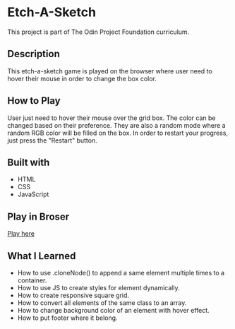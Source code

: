 # Etch-A-Sketch

This project is part of The Odin Project Foundation curriculum.

## Description

This etch-a-sketch game is played on the browser where user need to hover their mouse in order to change the box color.

## How to Play

User just need to hover their mouse over the grid box. The color can be changed based on their preference. They are also a random mode where a random RGB color will be
filled on the box. In order to restart your progress, just press the "Restart" button.

## Built with

- HTML
- CSS
- JavaScript

## Play in Broser

[Play here](https://thaqifazfar15.github.io/etch-a-sketch/)

## What I Learned

- How to use .cloneNode() to append a same element multiple times to a container.
- How to use JS to create styles for element dynamically.
- How to create responsive square grid.
- How to convert all elements of the same class to an array.
- How to change background color of an element with hover effect.
- How to put footer where it belong.

